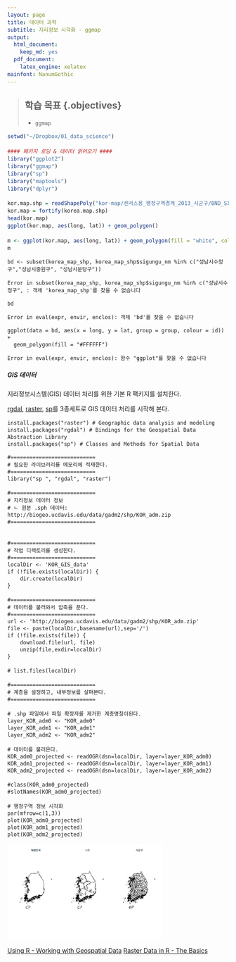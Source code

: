 ```yaml
---
layout: page
title: 데이터 과학
subtitle: 지리정보 시각화 - ggmap
output:
  html_document: 
    keep_md: yes
  pdf_document:
    latex_engine: xelatex
mainfont: NanumGothic
---
```




> ## 학습 목표 {.objectives}
>
> * `ggmap`



~~~ {.r kor-map}
setwd("~/Dropbox/01_data_science")

#### 패키지 로딩 & 데이터 읽어오기 ####
library("ggplot2")
library("ggmap")
library("sp")
library("maptools")
library("dplyr")

kor.map.shp = readShapePoly("kor-map/센서스용_행정구역경계_2013_시군구/BND_SIGUNGU_PG.shp")
kor.map = fortify(korea.map.shp)
head(kor.map)
ggplot(kor.map, aes(long, lat)) + geom_polygon()

m <- ggplot(kor.map, aes(long, lat)) + geom_polygon(fill = "white", colour = "blue")
m
~~~


~~~{.r}
bd <- subset(korea_map_shp, korea_map_shp$sigungu_nm %in% c("성남시수정구","성남시중원구", "성남시분당구"))
~~~



~~~{.output}
Error in subset(korea_map_shp, korea_map_shp$sigungu_nm %in% c("성남시수정구", : 객체 'korea_map_shp'를 찾을 수 없습니다

~~~



~~~{.r}
bd
~~~



~~~{.output}
Error in eval(expr, envir, enclos): 객체 'bd'를 찾을 수 없습니다

~~~



~~~{.r}
ggplot(data = bd, aes(x = long, y = lat, group = group, colour = id)) + 
  geom_polygon(fill = "#FFFFFF")
~~~



~~~{.output}
Error in eval(expr, envir, enclos): 함수 "ggplot"를 찾을 수 없습니다

~~~


##### GIS 데이터

지리정보시스템(GIS) 데이터 처리를 위한 기본 R 팩키지를 설치한다.

[rgdal](http://www.rdocumentation.org/packages/rgdal), [raster](http://www.rdocumentation.org/packages/raster), [sp](http://www.rdocumentation.org/packages/sp)를 3종세트로 GIS 데이터 처리를 시작해 본다.

~~~ {.r}
install.packages("raster") # Geographic data analysis and modeling
install.packages("rgdal") # Bindings for the Geospatial Data Abstraction Library
install.packages("sp") # Classes and Methods for Spatial Data
~~~

~~~ {.r}
#===========================
# 필요한 라이브러리를 메모리에 적재한다.
#===========================
library("sp ", "rgdal", "raster")

#===========================
# 지리정보 데이터 정보
# ㄴ 원본 .sph 데이터: http://biogeo.ucdavis.edu/data/gadm2/shp/KOR_adm.zip
#===========================


#===========================
# 작업 디렉토리를 생성한다.
#===========================
localDir <- 'KOR_GIS_data'
if (!file.exists(localDir)) {
    dir.create(localDir)
}

#===========================
# 데이터를 불러와서 압축을 푼다.
#===========================
url <- 'http://biogeo.ucdavis.edu/data/gadm2/shp/KOR_adm.zip'
file <- paste(localDir,basename(url),sep='/')
if (!file.exists(file)) {
    download.file(url, file)
    unzip(file,exdir=localDir)
}

# list.files(localDir)

#===========================
# 계층을 설정하고, 내부정보를 살펴본다.
#===========================

# .shp 파일에서 파일 확장자를 제거한 계층명칭이된다.
layer_KOR_adm0 <- "KOR_adm0"  
layer_KOR_adm1 <- "KOR_adm1"  
layer_KOR_adm2 <- "KOR_adm2"  

# 데이터를 불러온다.
KOR_adm0_projected <- readOGR(dsn=localDir, layer=layer_KOR_adm0) 
KOR_adm1_projected <- readOGR(dsn=localDir, layer=layer_KOR_adm1) 
KOR_adm2_projected <- readOGR(dsn=localDir, layer=layer_KOR_adm2) 

#class(KOR_adm0_projected)
#slotNames(KOR_adm0_projected)

# 행정구역 정보 시각화
par(mfrow=c(1,3))
plot(KOR_adm0_projected)
plot(KOR_adm1_projected)
plot(KOR_adm2_projected)
~~~

<img src="fig/korea-admin-level.png" alt="대한민국 행정구역" width="70%" /> 

[Using R - Working with Geospatial Data](http://mazamascience.com/WorkingWithData/?p=1277)
[Raster Data in R - The Basics](http://neondataskills.org/R/Raster-Data-In-R/)







